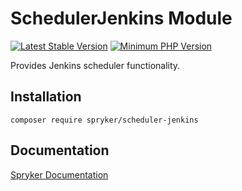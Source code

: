 # SchedulerJenkins Module
[![Latest Stable Version](https://poser.pugx.org/spryker/scheduler-jenkins/v/stable.svg)](https://packagist.org/packages/spryker/scheduler-jenkins)
[![Minimum PHP Version](https://img.shields.io/badge/php-%3E%3D%208.3-8892BF.svg)](https://php.net/)

Provides Jenkins scheduler functionality.

## Installation

```
composer require spryker/scheduler-jenkins
```

## Documentation

[Spryker Documentation](https://docs.spryker.com)
